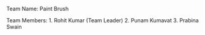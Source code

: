 Team Name:
Paint Brush

Team Members:
    1. Rohit Kumar (Team Leader)
    2. Punam Kumavat
    3. Prabina Swain